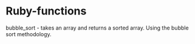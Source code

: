 # Ruby-functions

bubble_sort - takes an array and returns a sorted array. Using the bubble sort methodology.
